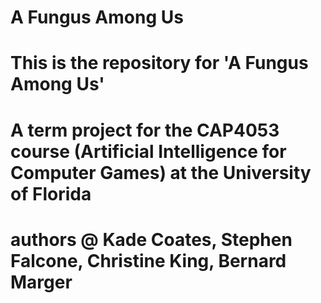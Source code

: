 # A Fungus Among Us

# This is the repository for 'A Fungus Among Us'
# A term project for the CAP4053 course (Artificial Intelligence for Computer Games) at the University of Florida

# authors @ Kade Coates, Stephen Falcone, Christine King, Bernard Marger
